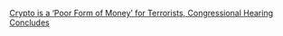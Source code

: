 [Crypto is a ‘Poor Form of Money’ for Terrorists, Congressional Hearing Concludes](https://cointelegraph.com/news/crypto-is-a-poor-form-of-money-for-terrorists-congressional-hearing-concludes)